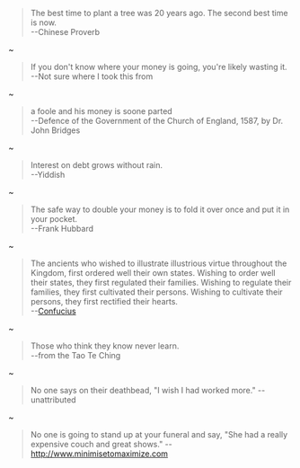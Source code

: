 > The best time to plant a tree was 20 years ago. The second best time is now.  
>--Chinese Proverb  

~  
> If you don't know where your money is going, you're likely wasting it.  
>--Not sure where I took this from  
 
~    
> a foole and his money is soone parted  
>--Defence of the Government of the Church of England, 1587, by Dr. John Bridges  
  
~    
>Interest on debt grows without rain.  
>--Yiddish
  
~    
>The safe way to double your money is to fold it over once and put it in your pocket.  
>--Frank Hubbard

~  
>The ancients who wished to illustrate illustrious virtue throughout the Kingdom, first ordered well their own states. Wishing to order well their states, they first regulated their families. Wishing to regulate their families, they first cultivated their persons. Wishing to cultivate their persons, they first rectified their hearts.  
>--[Confucius](https://en.wikiquote.org/wiki/Confucius)
  
~
>Those who think they know never learn.  
--from the Tao Te Ching

~
> No one says on their deathbead, "I wish I had worked more." --unattributed  

~
> No one is going to stand up at your funeral and say, "She had a really expensive couch and great shows." --<http://www.minimisetomaximize.com>
